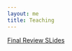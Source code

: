 ```yaml
---
layout: me
title: Teaching
---
```


[Final Review SLides](https://github.com/sen-he/sen-he.github.io/blob/master/teaching/Final_Review%202600.pptx)
